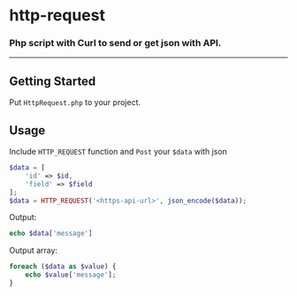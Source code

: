 # http-request
### Php script with Curl to send or get json with API.

---

## Getting Started

Put `HttpRequest.php` to your project.

## Usage

Include `HTTP_REQUEST` function and `Post` your `$data` with json

```php
$data = [
    'id' => $id,
    'field' => $field
];
$data = HTTP_REQUEST('<https-api-url>', json_encode($data));
```

Output:

```php
echo $data['message']
```

Output array:

```php
foreach ($data as $value) {
    echo $value['message'];
}
```
